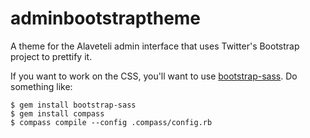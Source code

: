 adminbootstraptheme
===================

A theme for the Alaveteli admin interface that uses Twitter's Bootstrap project to prettify it.

If you want to work on the CSS, you'll want to use
[bootstrap-sass](https://github.com/thomas-mcdonald/bootstrap-sass). Do something like:


    $ gem install bootstrap-sass
    $ gem install compass
    $ compass compile --config .compass/config.rb
